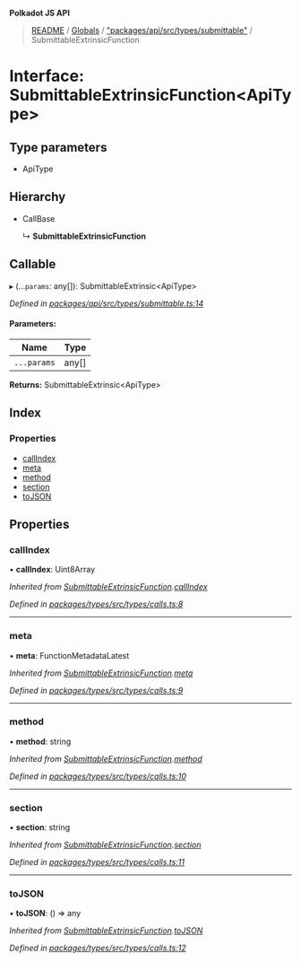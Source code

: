 **Polkadot JS API**

> [README](../README.md) / [Globals](../globals.md) / ["packages/api/src/types/submittable"](../modules/_packages_api_src_types_submittable_.md) / SubmittableExtrinsicFunction

# Interface: SubmittableExtrinsicFunction\<**ApiType**>

## Type parameters

* ApiType

## Hierarchy

* CallBase

  ↳ **SubmittableExtrinsicFunction**

## Callable

▸ (...`params`: any[]): SubmittableExtrinsic\<ApiType>

*Defined in [packages/api/src/types/submittable.ts:14](https://github.com/polkadot-js/api/blob/e055438c5/packages/api/src/types/submittable.ts#L14)*

#### Parameters:

Name | Type |
------ | ------ |
`...params` | any[] |

**Returns:** SubmittableExtrinsic\<ApiType>

## Index

### Properties

* [callIndex](_packages_api_src_types_submittable_.submittableextrinsicfunction.md#callindex)
* [meta](_packages_api_src_types_submittable_.submittableextrinsicfunction.md#meta)
* [method](_packages_api_src_types_submittable_.submittableextrinsicfunction.md#method)
* [section](_packages_api_src_types_submittable_.submittableextrinsicfunction.md#section)
* [toJSON](_packages_api_src_types_submittable_.submittableextrinsicfunction.md#tojson)

## Properties

### callIndex

•  **callIndex**: Uint8Array

*Inherited from [SubmittableExtrinsicFunction](_packages_api_src_types_submittable_.submittableextrinsicfunction.md).[callIndex](_packages_api_src_types_submittable_.submittableextrinsicfunction.md#callindex)*

*Defined in [packages/types/src/types/calls.ts:8](https://github.com/polkadot-js/api/blob/e055438c5/packages/types/src/types/calls.ts#L8)*

___

### meta

•  **meta**: FunctionMetadataLatest

*Inherited from [SubmittableExtrinsicFunction](_packages_api_src_types_submittable_.submittableextrinsicfunction.md).[meta](_packages_api_src_types_submittable_.submittableextrinsicfunction.md#meta)*

*Defined in [packages/types/src/types/calls.ts:9](https://github.com/polkadot-js/api/blob/e055438c5/packages/types/src/types/calls.ts#L9)*

___

### method

•  **method**: string

*Inherited from [SubmittableExtrinsicFunction](_packages_api_src_types_submittable_.submittableextrinsicfunction.md).[method](_packages_api_src_types_submittable_.submittableextrinsicfunction.md#method)*

*Defined in [packages/types/src/types/calls.ts:10](https://github.com/polkadot-js/api/blob/e055438c5/packages/types/src/types/calls.ts#L10)*

___

### section

•  **section**: string

*Inherited from [SubmittableExtrinsicFunction](_packages_api_src_types_submittable_.submittableextrinsicfunction.md).[section](_packages_api_src_types_submittable_.submittableextrinsicfunction.md#section)*

*Defined in [packages/types/src/types/calls.ts:11](https://github.com/polkadot-js/api/blob/e055438c5/packages/types/src/types/calls.ts#L11)*

___

### toJSON

•  **toJSON**: () => any

*Inherited from [SubmittableExtrinsicFunction](_packages_api_src_types_submittable_.submittableextrinsicfunction.md).[toJSON](_packages_api_src_types_submittable_.submittableextrinsicfunction.md#tojson)*

*Defined in [packages/types/src/types/calls.ts:12](https://github.com/polkadot-js/api/blob/e055438c5/packages/types/src/types/calls.ts#L12)*
